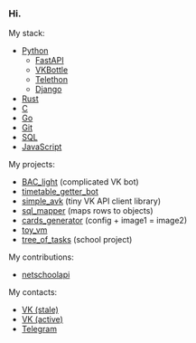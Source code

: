 ### Hi.

My stack:
* [Python](https://python.org)
    + [FastAPI](https://fastapi.tiangolo.com/)
    + [VKBottle](https://github.com/vkbottle/vkbottle)
    + [Telethon](https://github.com/LonamiWebs/Telethon)
    + [Django](https://djangoproject.com/)
* [Rust](https://rust-lang.org)
* [C](https://wikipedia.org/wiki/C_(programming_language))
* [Go](https://go.dev)
* [Git](https://git-scm.com)
* [SQL](https://w3schools.com/sql/sql_intro.asp)
* [JavaScript](https://javascript.info/intro)

My projects:
* [BAC_light](https://github.com/megahomyak/BAC_light) (complicated VK bot)
* [timetable_getter_bot](https://github.com/megahomyak/timetable_getter_bot)
* [simple_avk](https://github.com/megahomyak/simple_avk) (tiny VK API client library)
* [sql_mapper](https://github.com/megahomyak/sql_mapper) (maps rows to objects)
* [cards_generator](https://github.com/megahomyak/cards_generator) (config + image1 = image2)
* [toy_vm](https://github.com/megahomyak/toy_vm)
* [tree_of_tasks](https://github.com/megahomyak/tree_of_tasks) (school project)

My contributions:
* [netschoolapi](https://github.com/nm17/netschoolapi)

My contacts:
* [VK (stale)](https://vk.com/megahomyak)
* [VK (active)](https://vk.com/nehomyak)
* [Telegram](https://t.me/megahomyak)
